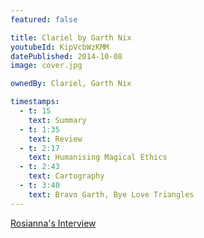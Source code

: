 ```yaml
---
featured: false

title: Clariel by Garth Nix
youtubeId: KipVcbWzKMM
datePublished: 2014-10-08
image: cover.jpg

ownedBy: Clariel, Garth Nix

timestamps:
  - t: 15
    text: Summary
  - t: 1:35
    text: Review
  - t: 2:17
    text: Humanising Magical Ethics
  - t: 2:43
    text: Cartography
  - t: 3:40
    text: Bravo Garth, Bye Love Triangles
---
```


[Rosianna's Interview](http://youtu.be/KDQ9OzvAaoo)
